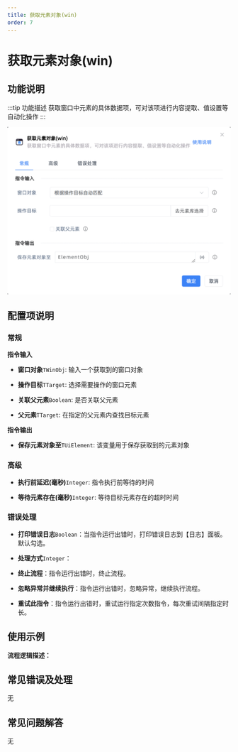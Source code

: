 ```yaml
---
title: 获取元素对象(win)
order: 7
---
```


# 获取元素对象(win)

## 功能说明

:::tip 功能描述
获取窗口中元素的具体数据项，可对该项进行内容提取、值设置等自动化操作
:::

![获取元素对象(win)](../../../assets/获取元素对象(win)_command.png)

## 配置项说明

### 常规

**指令输入**

- **窗口对象**`TWinObj`: 输入一个获取到的窗口对象

- **操作目标**`TTarget`: 选择需要操作的窗口元素

- **关联父元素**`Boolean`: 是否关联父元素

- **父元素**`TTarget`: 在指定的父元素内查找目标元素


**指令输出**

- **保存元素对象至**`TUiElement`: 该变量用于保存获取到的元素对象

### 高级

- **执行前延迟(毫秒)**`Integer`: 指令执行前等待的时间

- **等待元素存在(毫秒)**`Integer`: 等待目标元素存在的超时时间

### 错误处理

- **打印错误日志**`Boolean`：当指令运行出错时，打印错误日志到【日志】面板。默认勾选。

- **处理方式**`Integer`：

 - **终止流程**：指令运行出错时，终止流程。

 - **忽略异常并继续执行**：指令运行出错时，忽略异常，继续执行流程。

 - **重试此指令**：指令运行出错时，重试运行指定次数指令，每次重试间隔指定时长。

## 使用示例

**流程逻辑描述：** 

## 常见错误及处理

无

## 常见问题解答

无

